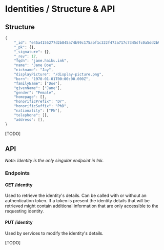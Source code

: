 # Identities / Structure & API

## Structure

```javascript
{
    "_id": "e45a4156277d2b845a74b99c175abf1c322f472a717c7345dfc0a5dd2b9bd70c",
    "_pk": {},
    "_signature": {},
    "_rev": 17,
    "fqdn": "jane.haiku.ink",
    "name": "Jane Doe",
    "nickname": "Jay",
    "displayPicture": "/display-picture.png",
    "born": "1970-01-01T00:00:00.000Z",
    "familyName": ["Doe"],
    "givenName": ["Jane"],
    "gender": "Female",
    "homepage": [],
    "honorificPrefix": "Dr",
    "honorificSuffix": "PhD",
    "nationality": ["PN"],
    "telephone": [],
    "address": [],
}
```

[TODO]

## API

*Note: Identity is the only singular endpoint in Ink.*

### Endpoints

#### GET /identity

Used to retrieve the identity's details.
Can be called with or without an authentication token. If a token is present the identity details that will be retrieved might contain additional information that are only accessible to the requesting identity.

#### PUT /identity

Used by services to modify the identity's details.

[TODO]
